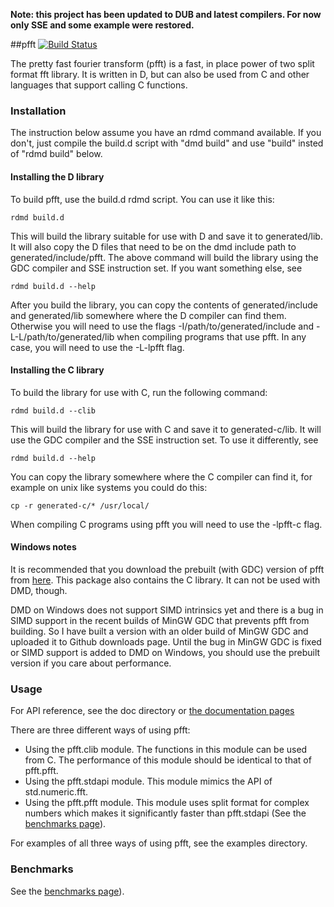**Note: this project has been updated to DUB and latest compilers. For now only SSE and some example were restored.**

##pfft [![Build Status](https://travis-ci.org/p0nce/pfft.svg?branch=master)](https://travis-ci.org/p0nce/pfft)

The pretty fast fourier transform (pfft) is a fast, in place power of two split format fft library. It is written in D, but can also be used from C and other languages that support calling C functions. 



### Installation 

The instruction below assume you have an rdmd command available. If you don't, just compile the build.d script with "dmd build" and use "build" insted of "rdmd build" below.

#### Installing the D library

To build pfft, use the build.d rdmd script. You can use it like this:

    rdmd build.d

This will build the library suitable for use with D and save it to generated/lib. It will also copy the D files that need to be on the dmd include path to generated/include/pfft. The above command will build the library using the GDC compiler and SSE instruction set. If you want something else, see

    rdmd build.d --help

After you build the library, you can copy the contents of generated/include and generated/lib somewhere where the D compiler can find them. Otherwise you will need to use the flags -I/path/to/generated/include and -L-L/path/to/generated/lib when compiling programs that use pfft. In any case, you will need to use the -L-lpfft flag.

#### Installing the C library

To build the library for use with C, run the following command:

    rdmd build.d --clib

This will build the library for use with C and save it to generated-c/lib. It will use the GDC compiler and the SSE instruction set. To use it differently,
see 

    rdmd build.d --help

You can copy the library somewhere where the C compiler can find it, for example on unix like systems you could do this:

    cp -r generated-c/* /usr/local/

When compiling C programs using pfft you will need to use the -lpfft-c flag.

#### Windows notes

It is recommended that you download the prebuilt (with GDC) version of pfft from [here](https://github.com/jerro/pfft/downloads). This package also contains the C library. It can not be used with DMD, though.

DMD on Windows does not support SIMD intrinsics yet and there is a bug in SIMD support in the recent builds of MinGW GDC that prevents pfft from building. So I have built a version with an older build of MinGW GDC and uploaded it to Github downloads page. Until the bug in MinGW GDC is fixed or SIMD support is added to DMD on Windows, you should use the prebuilt version if you care about performance.

### Usage

For API reference, see the doc directory or  [the documentation pages](http://jerro.github.com/pfft/doc/pfft.pfft.html)

There are three different ways of using pfft:

* Using the pfft.clib module. The functions in this module can be used from C.  The performance of this module should be identical to that of pfft.pfft.
* Using the pfft.stdapi module. This module mimics the API of std.numeric.fft.
* Using the pfft.pfft module. This module uses split format for complex numbers which makes it significantly faster than pfft.stdapi (See the [benchmarks page](http://jerro.github.com/pfft/benchmarks/)). 

For examples of all three ways of using pfft, see the examples directory.



### Benchmarks

See the [benchmarks page](http://jerro.github.com/pfft/benchmarks/)).

